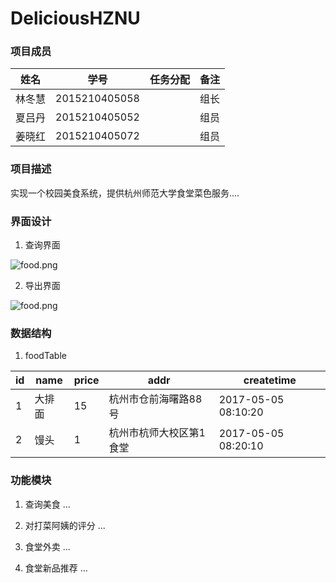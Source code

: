 # DeliciousHZNU

### 项目成员

|    姓名    |         学号           |   任务分配   |   备注   |
|-----------|------------------------|-------------|----------|
|   林冬慧   |     2015210405058      |             |   组长   |
|   夏吕丹   |     2015210405052      |             |   组员   |
|   姜晓红   |     2015210405072      |             |   组员   |

### 项目描述

实现一个校园美食系统，提供杭州师范大学食堂菜色服务....

### 界面设计
1. 查询界面

![food.png](food.png)

2. 导出界面

![food.png](food.png)

### 数据结构
1. foodTable

| id | name   | price | addr                    | createtime          |
|----|--------|-------|-------------------------|---------------------|
| 1  | 大排面 | 15    | 杭州市仓前海曙路88号    | 2017-05-05 08:10:20 |
| 2  | 馒头   | 1     | 杭州市杭师大校区第1食堂 | 2017-05-05 08:20:10 |


### 功能模块

1. 查询美食
...

2. 对打菜阿姨的评分
...

3. 食堂外卖
...

4. 食堂新品推荐
...
